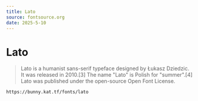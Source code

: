 ```yaml
---
title: Lato
source: fontsource.org
date: 2025-5-10
---
```


# Lato

> Lato is a humanist sans-serif typeface designed by Łukasz Dziedzic. It was released in 2010.[3] The name "Lato" is Polish for "summer".[4] Lato was published under the open-source Open Font License.

```html frame="terminal" title="To use, copy the following link in your Bunny's Fonts page"
https://bunny.kat.tf/fonts/lato
```